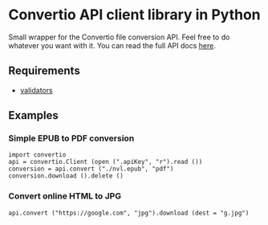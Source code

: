 # Convertio API client library in Python

Small wrapper for the Convertio file conversion API. Feel free to do whatever you want with it.
You can read the full API docs [here](https://convertio.co/api/docs/).

## Requirements

- [validators](https://github.com/python-validators/validators)

## Examples

### Simple EPUB to PDF conversion

```python3
import convertio
api = convertio.Client (open (".apiKey", "r").read ())
conversion = api.convert ("./nvl.epub", "pdf")
conversion.download ().delete ()
```

### Convert online HTML to JPG

```python3
api.convert ("https://google.com", "jpg").download (dest = "g.jpg")
```
